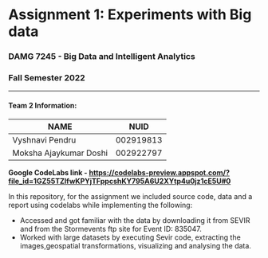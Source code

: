 # Assignment 1: Experiments with Big data

### DAMG 7245 - Big Data and Intelligent Analytics 
### Fall Semester 2022
---------------------------------------------------------------------------------------------------------------------------------------------


#### Team 2  Information:

| NAME                  |     NUID        |
|-----------------------|-----------------|
| Vyshnavi Pendru       |   002919813     |
| Moksha Ajaykumar Doshi|   002922797     |


**Google CodeLabs link - https://codelabs-preview.appspot.com/?file_id=1GZ55TZlfwKPYjTFppcshKY795A6U2XYtp4u0jz1cE5U#0**

In this repository, for the assignment we included source code, data and a report using codelabs while implementing the following:

* Accessed and got familiar with the data by downloading it from SEVIR and from the Stormevents ftp site for
Event ID: 835047.
* Worked with large datasets by executing Sevir code, extracting the images,geospatial transformations, visualizing and analysing the data.

